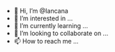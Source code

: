 - 👋 Hi, I’m @Iancana
- 👀 I’m interested in ...
- 🌱 I’m currently learning ...
- 💞️ I’m looking to collaborate on ...
- 📫 How to reach me ...

<!---
Iancana/Iancana is a ✨ special ✨ repository because its `README.md` (this file) appears on your GitHub profile.
You can click the Preview link to take a look at your changes.
--->
